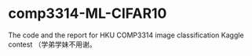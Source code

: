 # comp3314-ML-CIFAR10
The code and the report for HKU COMP3314 image classification Kaggle contest （学弟学妹不用谢。
